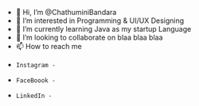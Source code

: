 - 👋 Hi, I’m @ChathuminiBandara
- 👀 I’m interested in Programming & UI/UX Designing
- 🌱 I’m currently learning Java as my startup Language
- 💞️ I’m looking to collaborate on blaa blaa blaa
- 📫 How to reach me
-     Instagram -
-     FaceBoook -
-     LinkedIn -

<!---
ChathuminiBandara/ChathuminiBandara is a ✨ special ✨ repository because its `README.md` (this file) appears on your GitHub profile.
You can click the Preview link to take a look at your changes.
--->
